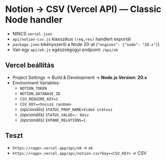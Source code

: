 # Notion → CSV (Vercel API) — Classic Node handler

- NINCS `vercel.json`
- `api/notion-csv.js` klasszikus `(req,res)` handlert exportál
- `package.json` kikényszeríti a Node 20-at (`"engines": {"node": "20.x"}`)
- Van egy `api/ok.js` egészségügyi endpoint: `/api/ok`

## Vercel beállítás
- Project Settings → Build & Development → **Node.js Version: 20.x**
- Environment Variables:
  - `NOTION_TOKEN`
  - `NOTION_DATABASE_ID`
  - `CSV_REQUIRE_KEY=1`
  - `CSV_KEY=<hosszú random>`
  - *(opcionális)* `STATUS_PROP_NAME=Videó státusz`
  - *(opcionális)* `STATUS_VALUE=✅ Kész`
  - *(opcionális)* `EXPAND_RELATIONS=1`

## Teszt
- `https://<app>.vercel.app/api/ok` → `ok`
- `https://<app>.vercel.app/api/notion-csv?key=<CSV_KEY>` → CSV